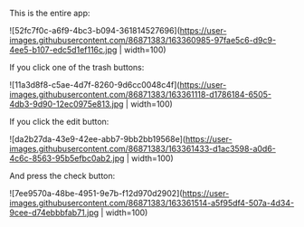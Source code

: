 This is the entire app:

![52fc7f0c-a6f9-4bc3-b094-361814527696](https://user-images.githubusercontent.com/86871383/163360985-97fae5c6-d9c9-4ee5-b107-edc5d1ef116c.jpg | width=100)

If you click one of the trash buttons:

![11a3d8f8-c5ae-4d7f-8260-9d6cc0048c4f](https://user-images.githubusercontent.com/86871383/163361118-d1786184-6505-4db3-9d90-12ec0975e813.jpg | width=100)

If you click the edit button:

![da2b27da-43e9-42ee-abb7-9bb2bb19568e](https://user-images.githubusercontent.com/86871383/163361433-d1ac3598-a0d6-4c6c-8563-95b5efbc0ab2.jpg | width=100)

And press the check button: 

![7ee9570a-48be-4951-9e7b-f12d970d2902](https://user-images.githubusercontent.com/86871383/163361514-a5f95df4-507a-4d34-9cee-d74ebbbfab71.jpg | width=100)
